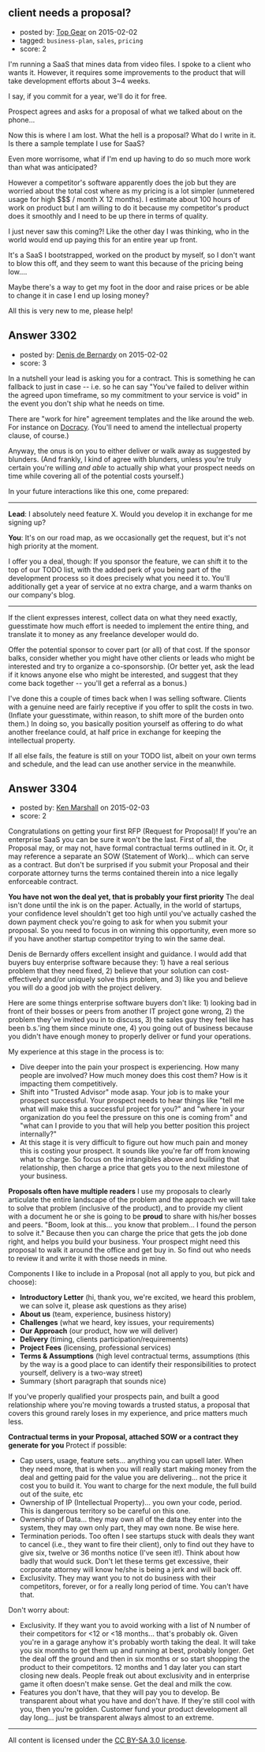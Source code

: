 ## client needs a proposal?

- posted by: [Top Gear](https://stackexchange.com/users/4690596/top-gear) on 2015-02-02
- tagged: `business-plan`, `sales`, `pricing`
- score: 2

I'm running a SaaS that mines data from video files.
I spoke to a client who wants it. However, it requires some improvements to the product that will take development efforts about 3~4 weeks.

I say, if you commit for a year, we'll do it for free.

Prospect agrees and asks for a proposal of what we talked about on the phone...

Now this is where I am lost. What the hell is a proposal? What do I write in it. Is there a sample template I use for SaaS?

Even more worrisome, what if I'm end up having to do so much more work than what was anticipated?

However a competitor's software apparently does the job but they are worried about the total cost where as my pricing is a lot simpler (unmetered usage for high $$$ / month X 12 months). I estimate about 100 hours of work on product but I am willing to do it because my competitor's product does it smoothly and I need to be up there in terms of quality.

I just never saw this coming?! Like the other day I was thinking, who in the world would end up paying this for an entire year up front.

It's a SaaS I bootstrapped, worked on the product by myself, so I don't want to blow this off, and they seem to want this because of the pricing being low....

Maybe there's a way to get my foot in the door and raise prices or be able to change it in case I end up losing money?

All this is very new to me, please help!


## Answer 3302

- posted by: [Denis de Bernardy](https://stackexchange.com/users/182468/denis-de-bernardy) on 2015-02-02
- score: 3

In a nutshell your lead is asking you for a contract. This is something he can fallback to just in case -- i.e. so he can say "You've failed to deliver within the agreed upon timeframe, so my commitment to your service is void" in the event you don't ship what he needs on time.

There are "work for hire" agreement templates and the like around the web. For instance on [Docracy](https://www.docracy.com). (You'll need to amend the intellectual property clause, of course.)

Anyway, the onus is on you to either deliver or walk away as suggested by blunders. (And frankly, I kind of agree with blunders, unless you're truly certain you're willing *and able* to actually ship what your prospect needs on time while covering all of the potential costs yourself.)

In your future interactions like this one, come prepared:

---

**Lead**: I absolutely need feature X. Would you develop it in exchange for me signing up?

**You**: It's on our road map, as we occasionally get the request, but it's not high priority at the moment.

I offer you a deal, though: If you sponsor the feature, we can shift it to the top of our TODO list, with the added perk of you being part of the development process so it does precisely what you need it to. You'll additionally get a year of service at no extra charge, and a warm thanks on our company's blog.

---

If the client expresses interest, collect data on what they need exactly, guesstimate how much effort is needed to implement the entire thing, and translate it to money as any freelance developer would do.

Offer the potential sponsor to cover part (or all) of that cost. If the sponsor balks, consider whether you might have other clients or leads who might be interested and try to organize a co-sponsorship. (Or better yet, ask the lead if it knows anyone else who might be interested, and suggest that they come back together -- you'll get a referral as a bonus.)

I've done this a couple of times back when I was selling software. Clients with a genuine need are fairly receptive if you offer to split the costs in two. (Inflate your guesstimate, within reason, to shift more of the burden onto them.) In doing so, you basically position yourself as offering to do what another freelance could, at half price in exchange for keeping the intellectual property.

If all else fails, the feature is still on your TODO list, albeit on your own terms and schedule, and the lead can use another service in the meanwhile.


## Answer 3304

- posted by: [Ken Marshall](https://stackexchange.com/users/893263/ken-marshall) on 2015-02-03
- score: 2

Congratulations on getting your first RFP (Request for Proposal)! If you're an enterprise SaaS you can be sure it won't be the last. First of all, the Proposal may, or may not, have formal contractual terms outlined in it. Or, it may reference a separate an SOW (Statement of Work)... which can serve as a contract. But don't be surprised if you submit your Proposal and their corporate attorney turns the terms contained therein into a nice legally enforceable contract. 

**You have not won the deal yet, that is probably your first priority**
The deal isn't done until the ink is on the paper. Actually, in the world of startups, your confidence level shouldn't get too high until you've actually cashed the down payment check you're going to ask for when you submit your proposal. So you need to focus in on winning this opportunity, even more so if you have another startup competitor trying to win the same deal. 

Denis de Bernardy offers excellent insight and guidance. I would add that buyers buy enterprise software because they: 1) have a real serious problem that they need fixed, 2) believe that your solution can cost-effectively and/or uniquely solve this problem, and 3) like you and believe you will do a good job with the project delivery.

Here are some things enterprise software buyers don't like: 1) looking bad in front of their bosses or peers from another IT project gone wrong, 2) the problem they've invited you in to discuss, 3) the sales guy they feel like has been b.s.'ing them since minute one, 4) you going out of business because you didn't have enough money to properly deliver or fund your operations. 

My experience at this stage in the process is to:

- Dive deeper into the pain your prospect is experiencing. How many people are involved? How much money does this cost them? How is it impacting them competitively. 
- Shift into "Trusted Advisor" mode asap. Your job is to make your prospect successful. Your prospect needs to hear things like "tell me what will make this a successful project for you?" and "where in your organization do you feel the pressure on this one is coming from" and "what can I provide to you that will help you better position this project internally?" 
- At this stage it is very difficult to figure out how much pain and money this is costing your prospect. It sounds like you're far off from knowing what to charge. So focus on the intangibles above and building that relationship, then charge a price that gets you to the next milestone of your business. 

**Proposals often have multiple readers**
I use my proposals to clearly articulate the entire landscape of the problem and the approach we will take to solve that problem (inclusive of the product), and to provide my client with a document he or she is going to be **proud** to share with his/her bosses and peers. "Boom, look at this... you know that problem... I found the person to solve it." Because then you can charge the price that gets the job done right, and helps you build your business. Your prospect might need this proposal to walk it around the office and get buy in. So find out who needs to review it and write it with those needs in mine. 

Components I like to include in a Proposal (not all apply to you, but pick and choose):

 - **Introductory Letter** (hi, thank you, we're excited, we heard this problem, we can solve it, please ask questions as they arise)
 - **About us** (team, experience, business history)
 - **Challenges** (what we heard, key issues, your requirements)
 - **Our Approach** (our product, how we will deliver)
 - **Delivery** (timing, clients participation/requirements)
 - **Project Fees** (licensing, professional services)
 - **Terms & Assumptions** (high level contractual terms, assumptions (this by the way is a good place to can identify their responsibilities to protect yourself, delivery is a two-way street)
 - Summary (short paragraph that sounds nice)

If you've properly qualified your prospects pain, and built a good relationship where you're moving towards a trusted status, a proposal that covers this ground rarely loses in my experience, and price matters much less. 

**Contractual terms in your Proposal, attached SOW or a contract they generate for you**
Protect if possible:

 - Cap users, usage, feature sets... anything you can upsell later. When they need more, that is when you will really start making money from the deal and getting paid for the value you are delivering... not the price it cost you to build it. You want to charge for the next module, the full build out of the suite, etc
 - Ownership of IP (Intellectual Property)... you own your code, period. This is dangerous territory so be careful on this one. 
 - Ownership of Data... they may own all of the data they enter into the system, they may own only part, they may own none. Be wise here.
 - Termination periods. Too often I see startups stuck with deals they want to cancel (i.e., they want to fire their client), only to find out they have to give six, twelve or 36 months notice (I've seen it!). Think about how badly that would suck. Don't let these terms get excessive, their corporate attorney will know he/she is being a jerk and will back off. 
 - Exclusivity. They may want you to not do business with their competitors, forever, or for a really long period of time. You can't have that. 

Don't worry about: 
 - Exclusivity. If they want you to avoid working with a list of N number of their competitors for <12 or <18 months... that's probably ok. Given you're in a garage anyhow it's probably worth taking the deal. It will take you six months to get them up and running at best, probably longer. Get the deal off the ground and then in six months or so start shopping the product to their competitors. 12 months and 1 day later you can start closing new deals. People freak out about exclusivity and in enterprise game it often doesn't make sense. Get the deal and milk the cow. 
 - Features you don't have, that they will pay you to develop. Be transparent about what you have and don't have. If they're still cool with you, then you're golden. Customer fund your product development all day long... just be transparent always almost to an extreme.




---

All content is licensed under the [CC BY-SA 3.0 license](https://creativecommons.org/licenses/by-sa/3.0/).
